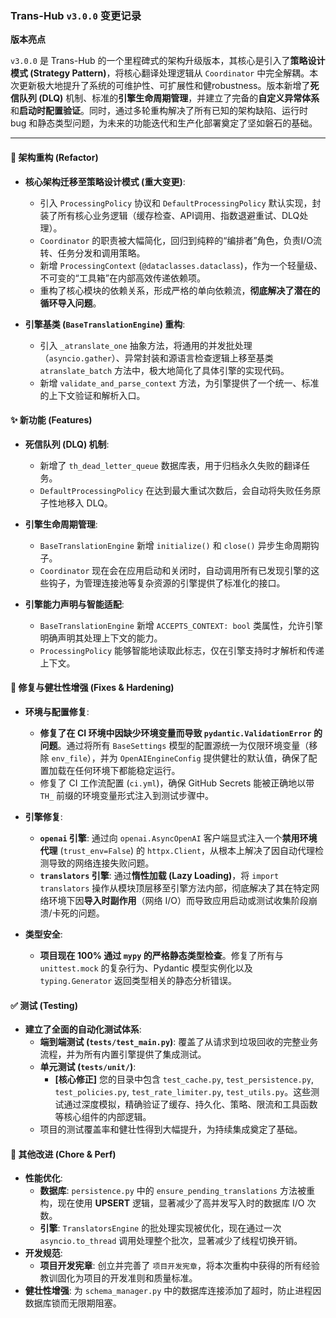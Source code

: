 ### **Trans-Hub `v3.0.0` 变更记录**

**版本亮点**

`v3.0.0` 是 Trans-Hub 的一个里程碑式的架构升级版本，其核心是引入了**策略设计模式 (Strategy Pattern)**，将核心翻译处理逻辑从 `Coordinator` 中完全解耦。本次更新极大地提升了系统的可维护性、可扩展性和健robustness。版本新增了**死信队列 (DLQ)** 机制、标准的**引擎生命周期管理**，并建立了完备的**自定义异常体系**和**启动时配置验证**。同时，通过多轮重构解决了所有已知的架构缺陷、运行时 bug 和静态类型问题，为未来的功能迭代和生产化部署奠定了坚如磐石的基础。

---

#### **🚀 架构重构 (Refactor)**

*   **核心架构迁移至策略设计模式 (重大变更)**:
    *   引入 `ProcessingPolicy` 协议和 `DefaultProcessingPolicy` 默认实现，封装了所有核心业务逻辑（缓存检查、API调用、指数退避重试、DLQ处理）。
    *   `Coordinator` 的职责被大幅简化，回归到纯粹的“编排者”角色，负责I/O流转、任务分发和调用策略。
    *   新增 `ProcessingContext` (`@dataclasses.dataclass`)，作为一个轻量级、不可变的“工具箱”在内部高效传递依赖项。
    *   重构了核心模块的依赖关系，形成严格的单向依赖流，**彻底解决了潜在的循环导入问题**。

*   **引擎基类 (`BaseTranslationEngine`) 重构**:
    *   引入 `_atranslate_one` 抽象方法，将通用的并发批处理（`asyncio.gather`）、异常封装和源语言检查逻辑上移至基类 `atranslate_batch` 方法中，极大地简化了具体引擎的实现代码。
    *   新增 `validate_and_parse_context` 方法，为引擎提供了一个统一、标准的上下文验证和解析入口。

#### **✨ 新功能 (Features)**

*   **死信队列 (DLQ) 机制**:
    *   新增了 `th_dead_letter_queue` 数据库表，用于归档永久失败的翻译任务。
    *   `DefaultProcessingPolicy` 在达到最大重试次数后，会自动将失败任务原子性地移入 DLQ。

*   **引擎生命周期管理**:
    *   `BaseTranslationEngine` 新增 `initialize()` 和 `close()` 异步生命周期钩子。
    *   `Coordinator` 现在会在应用启动和关闭时，自动调用所有已发现引擎的这些钩子，为管理连接池等复杂资源的引擎提供了标准化的接口。

*   **引擎能力声明与智能适配**:
    *   `BaseTranslationEngine` 新增 `ACCEPTS_CONTEXT: bool` 类属性，允许引擎明确声明其处理上下文的能力。
    *   `ProcessingPolicy` 能够智能地读取此标志，仅在引擎支持时才解析和传递上下文。

#### **🐛 修复与健壮性增强 (Fixes & Hardening)**

*   **环境与配置修复**:
    *   **修复了在 CI 环境中因缺少环境变量而导致 `pydantic.ValidationError` 的问题**。通过将所有 `BaseSettings` 模型的配置源统一为仅限环境变量（移除 `env_file`），并为 `OpenAIEngineConfig` 提供健壮的默认值，确保了配置加载在任何环境下都能稳定运行。
    *   修复了 CI 工作流配置 (`ci.yml`)，确保 GitHub Secrets 能被正确地以带 `TH_` 前缀的环境变量形式注入到测试步骤中。

*   **引擎修复**:
    *   **`openai` 引擎**: 通过向 `openai.AsyncOpenAI` 客户端显式注入一个**禁用环境代理** (`trust_env=False`) 的 `httpx.Client`，从根本上解决了因自动代理检测导致的网络连接失败问题。
    *   **`translators` 引擎**: 通过**惰性加载 (Lazy Loading)**，将 `import translators` 操作从模块顶层移至引擎方法内部，彻底解决了其在特定网络环境下因**导入时副作用**（网络 I/O）而导致应用启动或测试收集阶段崩溃/卡死的问题。

*   **类型安全**:
    *   **项目现在 100% 通过 `mypy` 的严格静态类型检查**。修复了所有与 `unittest.mock` 的复杂行为、Pydantic 模型实例化以及 `typing.Generator` 返回类型相关的静态分析错误。

#### **✅ 测试 (Testing)**

*   **建立了全面的自动化测试体系**:
    *   **端到端测试 (`tests/test_main.py`)**: 覆盖了从请求到垃圾回收的完整业务流程，并为所有内置引擎提供了集成测试。
    *   **单元测试 (`tests/unit/`)**:
        *   **[核心修正]** 您的目录中包含 `test_cache.py`, `test_persistence.py`, `test_policies.py`, `test_rate_limiter.py`, `test_utils.py`。这些测试通过深度模拟，精确验证了缓存、持久化、策略、限流和工具函数等核心组件的内部逻辑。
    *   项目的测试覆盖率和健壮性得到大幅提升，为持续集成奠定了基础。

#### **🔧 其他改进 (Chore & Perf)**

*   **性能优化**:
    *   **数据库**: `persistence.py` 中的 `ensure_pending_translations` 方法被重构，现在使用 **UPSERT** 逻辑，显著减少了高并发写入时的数据库 I/O 次数。
    *   **引擎**: `TranslatorsEngine` 的批处理实现被优化，现在通过一次 `asyncio.to_thread` 调用处理整个批次，显著减少了线程切换开销。
*   **开发规范**:
    *   **项目开发宪章**: 创立并完善了 `项目开发宪章`，将本次重构中获得的所有经验教训固化为项目的开发准则和质量标准。
*   **健壮性增强**: 为 `schema_manager.py` 中的数据库连接添加了超时，防止进程因数据库锁而无限期阻塞。

